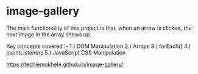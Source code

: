 # image-gallery
The main functionality of this project is that, when an arrow is clicked, the next image in the array shows up.

Key concepts covered :-
1.) DOM Manipulation
2.) Arrays
3.) forEach()
4.) eventListeners
5.) JavaScript CSS Manipulation

https://techiemokhele.github.io/image-gallery/
